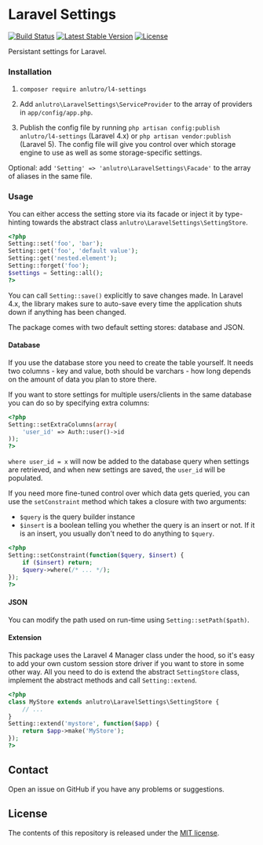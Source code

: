 # Laravel Settings

[![Build Status](https://travis-ci.org/anlutro/laravel-settings.png?branch=master)](https://travis-ci.org/anlutro/laravel-settings)
[![Latest Stable Version](https://poser.pugx.org/anlutro/l4-settings/v/stable.svg)](https://github.com/anlutro/laravel-settings/releases)
[![License](https://poser.pugx.org/anlutro/l4-settings/license.svg)](http://opensource.org/licenses/MIT)

Persistant settings for Laravel.

### Installation

1. `composer require anlutro/l4-settings`

2. Add `anlutro\LaravelSettings\ServiceProvider` to the array of providers in `app/config/app.php`.

3. Publish the config file by running `php artisan config:publish anlutro/l4-settings` (Laravel 4.x) or `php artisan vendor:publish` (Laravel 5). The config file will give you control over which storage engine to use as well as some storage-specific settings.

Optional: add `'Setting' => 'anlutro\LaravelSettings\Facade'` to the array of aliases in the same file.

### Usage

You can either access the setting store via its facade or inject it by type-hinting towards the abstract class `anlutro\LaravelSettings\SettingStore`.

```php
<?php
Setting::set('foo', 'bar');
Setting::get('foo', 'default value');
Setting::get('nested.element');
Setting::forget('foo');
$settings = Setting::all();
?>
```

You can call `Setting::save()` explicitly to save changes made. In Laravel 4.x, the library makes sure to auto-save every time the application shuts down if anything has been changed.

The package comes with two default setting stores: database and JSON.

#### Database

If you use the database store you need to create the table yourself. It needs two columns - key and value, both should be varchars - how long depends on the amount of data you plan to store there.

If you want to store settings for multiple users/clients in the same database you can do so by specifying extra columns:

```php
<?php
Setting::setExtraColumns(array(
	'user_id' => Auth::user()->id
));
?>
```

`where user_id = x` will now be added to the database query when settings are retrieved, and when new settings are saved, the `user_id` will be populated.

If you need more fine-tuned control over which data gets queried, you can use the `setConstraint` method which takes a closure with two arguments:

- `$query` is the query builder instance
- `$insert` is a boolean telling you whether the query is an insert or not. If it is an insert, you usually don't need to do anything to `$query`.

```php
<?php
Setting::setConstraint(function($query, $insert) {
	if ($insert) return;
	$query->where(/* ... */);
});
?>
```

#### JSON

You can modify the path used on run-time using `Setting::setPath($path)`.

#### Extension

This package uses the Laravel 4 Manager class under the hood, so it's easy to add your own custom session store driver if you want to store in some other way. All you need to do is extend the abstract `SettingStore` class, implement the abstract methods and call `Setting::extend`.

```php
<?php
class MyStore extends anlutro\LaravelSettings\SettingStore {
	// ...
}
Setting::extend('mystore', function($app) {
	return $app->make('MyStore');
});
?>
```

## Contact

Open an issue on GitHub if you have any problems or suggestions.

## License

The contents of this repository is released under the [MIT license](http://opensource.org/licenses/MIT).
